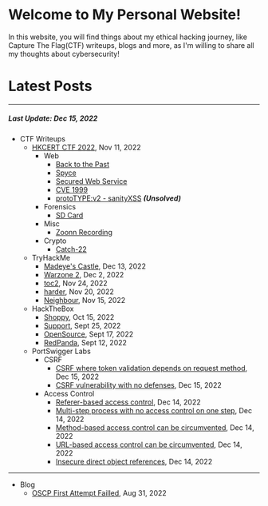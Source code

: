 # Welcome to My Personal Website!

In this website, you will find things about my ethical hacking journey, like Capture The Flag(CTF) writeups, blogs and more, as I'm willing to share all my thoughts about cybersecurity!

# Latest Posts

* * *
##### Last Update: Dec 15, 2022

- CTF Writeups
	- [HKCERT CTF 2022](https://siunam321.github.io/ctf/HKCERT-CTF-2022/), Nov 11, 2022
		- Web
			- [Back to the Past](https://siunam321.github.io/ctf/HKCERT-CTF-2022/Web/Back-to-the-Past/)
			- [Spyce](https://siunam321.github.io/ctf/HKCERT-CTF-2022/Web/Spyce/)
			- [Secured Web Service](https://siunam321.github.io/ctf/HKCERT-CTF-2022/Web/Secured-Web-Service/)
			- [CVE 1999](https://siunam321.github.io/ctf/HKCERT-CTF-2022/Web/CVE-1999/)
			- [protoTYPE:v2 - sanityXSS](https://siunam321.github.io/ctf/HKCERT-CTF-2022/Web/protoTYPEv2-sanityXSS/) ***(Unsolved)***
		- Forensics
			- [SD Card](https://siunam321.github.io/ctf/HKCERT-CTF-2022/Forensics/SD-Card/)
		- Misc
			- [Zoonn Recording](https://siunam321.github.io/ctf/HKCERT-CTF-2022/Misc/Zoonn-Recording/)
		- Crypto
			- [Catch-22](https://siunam321.github.io/ctf/HKCERT-CTF-2022/Crypto/Catch-22/)
	- TryHackMe
		- [Madeye's Castle](https://siunam321.github.io/ctf/tryhackme/Madeyes-Castle), Dec 13, 2022
		- [Warzone 2](https://siunam321.github.io/ctf/tryhackme/Warzone2), Dec 2, 2022
		- [toc2](https://siunam321.github.io/ctf/tryhackme/toc2), Nov 24, 2022
		- [harder](https://siunam321.github.io/ctf/tryhackme/harder), Nov 20, 2022
		- [Neighbour](https://siunam321.github.io/ctf/tryhackme/Neighbour), Nov 15, 2022
	- HackTheBox
		- [Shoppy](https://siunam321.github.io/ctf/hackthebox/Shoppy/), Oct 15, 2022
		- [Support](https://siunam321.github.io/ctf/hackthebox/Support/), Sept 25, 2022
		- [OpenSource](https://siunam321.github.io/ctf/hackthebox/OpenSource/), Sept 17, 2022
		- [RedPanda](https://siunam321.github.io/ctf/hackthebox/RedPanda/), Sept 12, 2022
	- PortSwigger Labs
		- CSRF
			- [CSRF where token validation depends on request method](https://siunam321.github.io/ctf/portswigger-labs/CSRF/csrf-2), Dec 15, 2022
			- [CSRF vulnerability with no defenses](https://siunam321.github.io/ctf/portswigger-labs/CSRF/csrf-1), Dec 15, 2022
		- Access Control
			- [Referer-based access control](https://siunam321.github.io/ctf/portswigger-labs/Access-Control/ac-13), Dec 14, 2022
			- [Multi-step process with no access control on one step](https://siunam321.github.io/ctf/portswigger-labs/Access-Control/ac-12), Dec 14, 2022
			- [Method-based access control can be circumvented](https://siunam321.github.io/ctf/portswigger-labs/Access-Control/ac-11), Dec 14, 2022
			- [URL-based access control can be circumvented](https://siunam321.github.io/ctf/portswigger-labs/Access-Control/ac-10), Dec 14, 2022
			- [Insecure direct object references](https://siunam321.github.io/ctf/portswigger-labs/Access-Control/ac-9), Dec 14, 2022

* * *
- Blog
	- [OSCP First Attempt Failled](https://siunam321.github.io/blog/2022-08-31-OSCP-First-Attempt-Failled), Aug 31, 2022

